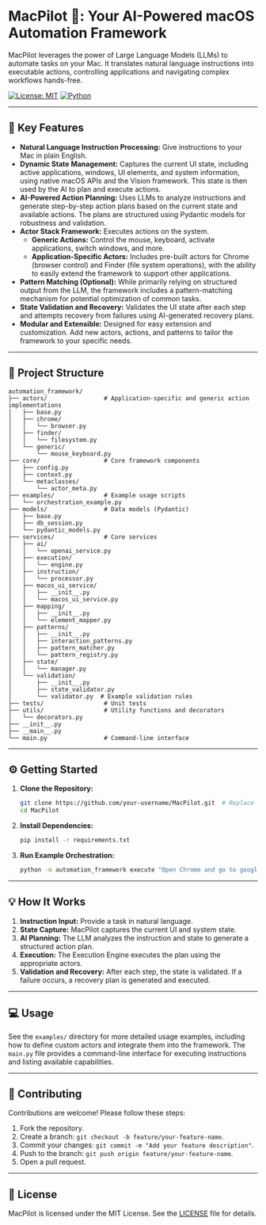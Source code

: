 # **MacPilot 🚀: Your AI-Powered macOS Automation Framework**

MacPilot leverages the power of Large Language Models (LLMs) to automate tasks on your Mac. It translates natural language instructions into executable actions, controlling applications and navigating complex workflows hands-free.

[![License: MIT](https://img.shields.io/badge/License-MIT-yellow.svg)](https://opensource.org/licenses/MIT)
[![Python](https://img.shields.io/badge/Python-3.9%2B-blue.svg)](https://www.python.org/)

---

## **🌟 Key Features**

- **Natural Language Instruction Processing:**  Give instructions to your Mac in plain English.
- **Dynamic State Management:** Captures the current UI state, including active applications, windows, UI elements, and system information, using native macOS APIs and the Vision framework.  This state is then used by the AI to plan and execute actions.
- **AI-Powered Action Planning:** Uses LLMs to analyze instructions and generate step-by-step action plans based on the current state and available actions.  The plans are structured using Pydantic models for robustness and validation.
- **Actor Stack Framework:** Executes actions on the system.
    - **Generic Actions:**  Control the mouse, keyboard, activate applications, switch windows, and more.
    - **Application-Specific Actors:** Includes pre-built actors for Chrome (browser control) and Finder (file system operations), with the ability to easily extend the framework to support other applications.
- **Pattern Matching (Optional):**  While primarily relying on structured output from the LLM, the framework includes a pattern-matching mechanism for potential optimization of common tasks.
- **State Validation and Recovery:** Validates the UI state after each step and attempts recovery from failures using AI-generated recovery plans.
- **Modular and Extensible:** Designed for easy extension and customization. Add new actors, actions, and patterns to tailor the framework to your specific needs.

---

## **📂 Project Structure**

```
automation_framework/
├── actors/                # Application-specific and generic action implementations
│   ├── base.py
│   ├── chrome/
│   │   └── browser.py
│   ├── finder/
│   │   └── filesystem.py
│   └── generic/
│       └── mouse_keyboard.py
├── core/                  # Core framework components
│   ├── config.py
│   ├── context.py
│   └── metaclasses/
│       └── actor_meta.py
├── examples/              # Example usage scripts
│   └── orchestration_example.py
├── models/                # Data models (Pydantic)
│   ├── base.py
│   ├── db_session.py
│   └── pydantic_models.py
├── services/              # Core services
│   ├── ai/
│   │   └── openai_service.py
│   ├── execution/
│   │   └── engine.py
│   ├── instruction/
│   │   └── processor.py
│   ├── macos_ui_service/
│   │   ├── __init__.py
│   │   └── macos_ui_service.py
│   ├── mapping/
│   │   ├── __init__.py
│   │   └── element_mapper.py
│   ├── patterns/
│   │   ├── __init__.py
│   │   ├── interaction_patterns.py
│   │   ├── pattern_matcher.py
│   │   └── pattern_registry.py
│   ├── state/
│   │   └── manager.py
│   └── validation/
│       ├── __init__.py
│       ├── state_validator.py
│       └── validator.py  # Example validation rules
├── tests/                 # Unit tests
├── utils/                 # Utility functions and decorators
│   └── decorators.py
├── __init__.py
├── __main__.py
└── main.py                # Command-line interface
```

---

## **⚙️ Getting Started**

1. **Clone the Repository:**

   ```bash
   git clone https://github.com/your-username/MacPilot.git  # Replace with your repository URL
   cd MacPilot
   ```

2. **Install Dependencies:**

   ```bash
   pip install -r requirements.txt
   ```

3. **Run Example Orchestration:**

   ```bash
   python -m automation_framework execute "Open Chrome and go to google.com"  # Example instruction
   ```

---

## **💡 How It Works**

1. **Instruction Input:** Provide a task in natural language.
2. **State Capture:** MacPilot captures the current UI and system state.
3. **AI Planning:**  The LLM analyzes the instruction and state to generate a structured action plan.
4. **Execution:** The Execution Engine executes the plan using the appropriate actors.
5. **Validation and Recovery:** After each step, the state is validated. If a failure occurs, a recovery plan is generated and executed.

---

## **💻 Usage**

See the `examples/` directory for more detailed usage examples, including how to define custom actors and integrate them into the framework.  The `main.py` file provides a command-line interface for executing instructions and listing available capabilities.

---

## **🤝 Contributing**

Contributions are welcome!  Please follow these steps:

1. Fork the repository.
2. Create a branch: `git checkout -b feature/your-feature-name`.
3. Commit your changes: `git commit -m "Add your feature description"`.
4. Push to the branch: `git push origin feature/your-feature-name`.
5. Open a pull request.

---

## **📄 License**

MacPilot is licensed under the MIT License. See the [LICENSE](LICENSE) file for details.


